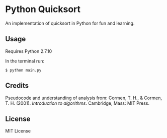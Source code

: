 # Python Quicksort

An implementation of quicksort in Python for fun and learning.

## Usage
Requires Python 2.7.10

In the terminal run:
~~~~ 
$ python main.py
~~~~ 

## Credits
Pseudocode and understanding of analysis from:
Cormen, T. H., & Cormen, T. H. (2001). *Introduction to algorithms*. Cambridge, Mass: MIT Press.

## License
MIT License